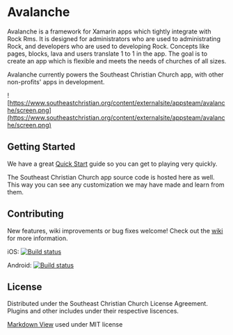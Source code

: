 # Avalanche


Avalanche is a framework for Xamarin apps which tightly integrate with Rock Rms. It is designed for administrators who are used to administrating Rock, and developers who are used to developing Rock. Concepts like pages, blocks, lava and users translate 1 to 1 in the app. The goal is to create an app which is flexible and meets the needs of churches of all sizes.

Avalanche currently powers the Southeast Christian Church app, with other non-profits' apps in development.

![https://www.southeastchristian.org/content/externalsite/appsteam/avalanche/screen.png](https://www.southeastchristian.org/content/externalsite/appsteam/avalanche/screen.png)

## Getting Started

We have a great [Quick Start](https://github.com/SparkDevNetwork/Avalanche/wiki/Quick-Start) guide so you can get to playing very quickly.

The Southeast Christian Church app source code is hosted here as well. This way you can see any customization we may have made and learn from them.

## Contributing

New features, wiki improvements or bug fixes welcome! Check out the [wiki](https://github.com/SparkDevNetwork/Avalanche/wiki)
 for more information.

iOS: [![Build status](https://build.appcenter.ms/v0.1/apps/58278ba1-767b-474b-ba5b-228a3629a64e/branches/master/badge)](https://appcenter.ms)

Android: [![Build status](https://build.appcenter.ms/v0.1/apps/710bfd8c-40e7-465e-a2c1-121613563ce8/branches/master/badge)](https://appcenter.ms)

## License

Distributed under the Southeast Christian Church License Agreement. Plugins and other includes under their respective liscences.

[Markdown View](https://github.com/aloisdeniel/MarkdownView) used under MIT license
